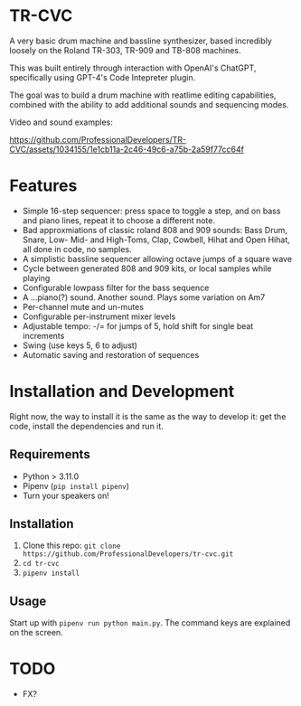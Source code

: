# TR-CVC

A very basic drum machine and bassline synthesizer, based incredibly loosely on the Roland TR-303, TR-909 and TB-808 machines.

This was built entirely through interaction with OpenAI's ChatGPT, specifically using GPT-4's Code Intepreter plugin.

The goal was to build a drum machine with reatlime editing capabilities, combined with the ability to add additional sounds and sequencing modes.

Video and sound examples:

<https://github.com/ProfessionalDevelopers/TR-CVC/assets/1034155/1e1cb11a-2c46-49c6-a75b-2a59f77cc64f>

# Features

- Simple 16-step sequencer: press space to toggle a step, and on bass and piano lines, repeat it to choose a different note.
- Bad approxmiations of classic roland 808 and 909 sounds: Bass Drum, Snare, Low- Mid- and High-Toms, Clap, Cowbell, Hihat and Open Hihat, all done in code, no samples.
- A simplistic bassline sequencer allowing octave jumps of a square wave
- Cycle between generated 808  and 909 kits, or local samples while playing
- Configurable lowpass filter for the bass sequence
- A ...piano(?) sound. Another sound. Plays some variation on Am7
- Per-channel mute and un-mutes
- Configurable per-instrument mixer levels
- Adjustable tempo: -/= for jumps of 5, hold shift for single beat increments
- Swing (use keys 5, 6 to adjust)
- Automatic saving and restoration of sequences

# Installation and Development

Right now, the way to install it is the same as the way to develop it: get the code, install the dependencies and run it.

## Requirements

- Python > 3.11.0
- Pipenv (`pip install pipenv`)
- Turn your speakers on!

## Installation

1. Clone this repo: `git clone https://github.com/ProfessionalDevelopers/tr-cvc.git`
1. `cd tr-cvc`
1. `pipenv install`

## Usage

Start up with `pipenv run python main.py`. The command keys are explained on the screen.

# TODO

- FX?
